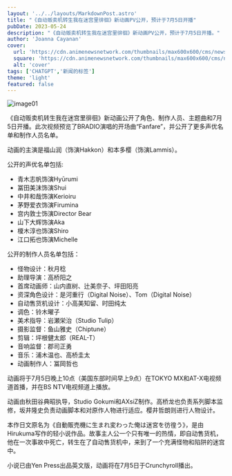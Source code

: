 ```yaml
---
layout: '../../layouts/MarkdownPost.astro'
title: "《自动贩卖机转生我在迷宫里徘徊》新动画PV公开，预计于7月5日开播"
pubDate: 2023-05-24
description: "《自动贩卖机转生我在迷宫里徘徊》新动画PV公开，预计于7月5日开播。"
author: 'Joanna Cayanan'
cover:
  url: 'https://cdn.animenewsnetwork.com/thumbnails/max600x600/cms/news.6/198391/jihanki.jpg'
  square: 'https://cdn.animenewsnetwork.com/thumbnails/max600x600/cms/news.6/198391/jihanki.jpg'
  alt: 'cover'
tags: ['CHATGPT','新闻的标签']
theme: 'light'
featured: false
---
```


![image01](https://cdn.animenewsnetwork.com/thumbnails/max600x600/cms/news.6/198391/jihanki.jpg)

《自动贩卖机转生我在迷宫里徘徊》新动画公开了角色、制作人员、主题曲和7月5日开播。此次视频预览了BRADIO演唱的开场曲“Fanfare”，并公开了更多声优名单和制作人员名单。 

动画的主演是福山润（饰演Hakkon）和本多樱（饰演Lammis）。

公开的声优名单包括:
- 青木志帆饰演Hyūrumi
- 冨田美沫饰演Shui
- 中井和哉饰演Kerioiru
- 茅野爱衣饰演Firumina
- 宫内敦士饰演Director Bear
- 山下大辉饰演Aka
- 榎木淳也饰演Shiro
- 江口拓也饰演Michelle

公开的制作人员名单包括：
- 怪物设计：秋月稔
- 助理导演：高桥阳之
- 首席动画师：山内直树、辻美奈子、坪田阳亮
- 资深角色设计：是河重行（Digital Noise）、Tom（Digital Noise）
- 自动售货机设计：小高美知留、时田纯太
- 调色：铃木曜子
- 美术指导：岩瀬栄治（Studio Tulip）
- 摄影监督：鱼山雅史（Chiptune）
- 剪辑：坪根健太郎（REAL-T）
- 音响监督：郡司正勇
- 音乐：浦木温也、高桥圭太
- 动画制作人：冨岡哲也

动画将于7月5日晚上10点（美国东部时间早上9点）在TOKYO MX和AT-X电视频道首播，并在BS NTV电视频道上播放。

动画由秋田谷典昭执导，Studio Gokumi和AXsiZ制作。高桥龙也负责系列脚本监修，坂井隆史负责动画脚本和对原作人物进行适应。樱井哲朗则进行人物设计。

本作日文原名为《自動販売機に生まれ変わった俺は迷宮を彷徨う》，是由Hirukuma写作的轻小说作品。故事主人公一个只有唯一的热情，即自动售货机，他在一次事故中死亡，转生在了自动售货机中，来到了一个充满怪物和陷阱的迷宫中。 

小说已由Yen Press出品英文版，动画将在7月5日于Crunchyroll播出。